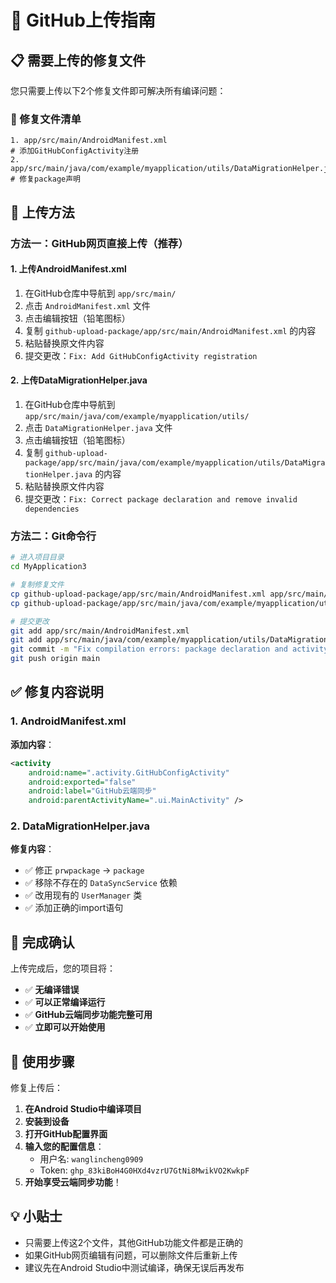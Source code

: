 # 🚀 GitHub上传指南

## 📋 需要上传的修复文件

您只需要上传以下2个修复文件即可解决所有编译问题：

### 🔧 修复文件清单
```
1. app/src/main/AndroidManifest.xml                                    # 添加GitHubConfigActivity注册
2. app/src/main/java/com/example/myapplication/utils/DataMigrationHelper.java  # 修复package声明
```

## 🎯 上传方法

### 方法一：GitHub网页直接上传（推荐）

#### 1. 上传AndroidManifest.xml
1. 在GitHub仓库中导航到 `app/src/main/`
2. 点击 `AndroidManifest.xml` 文件
3. 点击编辑按钮（铅笔图标）
4. 复制 `github-upload-package/app/src/main/AndroidManifest.xml` 的内容
5. 粘贴替换原文件内容
6. 提交更改：`Fix: Add GitHubConfigActivity registration`

#### 2. 上传DataMigrationHelper.java
1. 在GitHub仓库中导航到 `app/src/main/java/com/example/myapplication/utils/`
2. 点击 `DataMigrationHelper.java` 文件
3. 点击编辑按钮（铅笔图标）
4. 复制 `github-upload-package/app/src/main/java/com/example/myapplication/utils/DataMigrationHelper.java` 的内容
5. 粘贴替换原文件内容
6. 提交更改：`Fix: Correct package declaration and remove invalid dependencies`

### 方法二：Git命令行
```bash
# 进入项目目录
cd MyApplication3

# 复制修复文件
cp github-upload-package/app/src/main/AndroidManifest.xml app/src/main/
cp github-upload-package/app/src/main/java/com/example/myapplication/utils/DataMigrationHelper.java app/src/main/java/com/example/myapplication/utils/

# 提交更改
git add app/src/main/AndroidManifest.xml
git add app/src/main/java/com/example/myapplication/utils/DataMigrationHelper.java
git commit -m "Fix compilation errors: package declaration and activity registration"
git push origin main
```

## ✅ 修复内容说明

### 1. AndroidManifest.xml
**添加内容**：
```xml
<activity
    android:name=".activity.GitHubConfigActivity"
    android:exported="false"
    android:label="GitHub云端同步"
    android:parentActivityName=".ui.MainActivity" />
```

### 2. DataMigrationHelper.java
**修复内容**：
- ✅ 修正 `prwpackage` → `package`
- ✅ 移除不存在的 `DataSyncService` 依赖
- ✅ 改用现有的 `UserManager` 类
- ✅ 添加正确的import语句

## 🎉 完成确认

上传完成后，您的项目将：
- ✅ **无编译错误**
- ✅ **可以正常编译运行**
- ✅ **GitHub云端同步功能完整可用**
- ✅ **立即可以开始使用**

## 📱 使用步骤

修复上传后：
1. **在Android Studio中编译项目**
2. **安装到设备**
3. **打开GitHub配置界面**
4. **输入您的配置信息**：
   - 用户名: `wanglincheng0909`
   - Token: `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`
5. **开始享受云端同步功能**！

## 💡 小贴士

- 只需要上传这2个文件，其他GitHub功能文件都是正确的
- 如果GitHub网页编辑有问题，可以删除文件后重新上传
- 建议先在Android Studio中测试编译，确保无误后再发布
